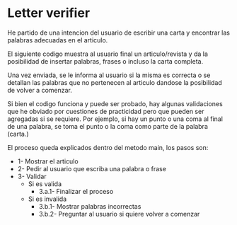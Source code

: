  # Letter verifier

He partido de una intencion del usuario de escribir una carta y encontrar las palabras adecuadas en el articulo.

El siguiente codigo muestra al usuario final un articulo/revista y da la posibilidad de insertar palabras, frases o incluso la carta completa. 

Una vez enviada, se le informa al usuario si la misma es correcta o se detallan las palabras que no pertenecen al articulo
dandose la posibilidad de volver a comenzar. 

Si bien el codigo funciona y puede ser probado, hay algunas validaciones que he obviado por cuestiones de practicidad pero que pueden
ser agregadas si se requiere. Por ejemplo, si hay un punto o una coma al final de una palabra, se toma el punto o la coma como parte 
de la palabra (carta.)

El proceso queda explicados dentro del metodo main, los pasos son:
- 1- Mostrar el articulo
- 2- Pedir al usuario que escriba una palabra o frase
- 3- Validar
    - Si es valida 
        - 3.a.1- Finalizar el proceso
    - Si es invalida
        - 3.b.1- Mostrar palabras incorrectas
        - 3.b.2- Preguntar al usuario si quiere volver a comenzar
